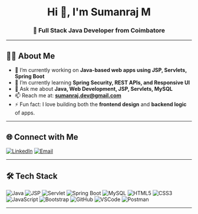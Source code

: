 <h1 align="center">Hi 👋, I'm Sumanraj M</h1>
<h3 align="center">🚀 Full Stack Java Developer from Coimbatore</h3>

---

## 👨‍💻 About Me

- 🔭 I’m currently working on **Java-based web apps using JSP, Servlets, Spring Boot**
- 🌱 I’m currently learning **Spring Security, REST APIs, and Responsive UI**
- 💬 Ask me about **Java, Web Development, JSP, Servlets, MySQL**
- 📫 Reach me at: **sumanraj.dev@gmail.com**
- ⚡ Fun fact: I love building both the **frontend design** and **backend logic** of apps.

---

## 🌐 Connect with Me
[![LinkedIn](https://img.shields.io/badge/LinkedIn-blue?logo=linkedin&style=for-the-badge)](https://linkedin.com/in/YOUR-LINK-HERE)
[![Email](https://img.shields.io/badge/Gmail-D14836?logo=gmail&logoColor=white&style=for-the-badge)](mailto:sumanrajmugunthan@gmail.com)

---

## 🛠 Tech Stack

![Java](https://img.shields.io/badge/Java-ED8B00?style=for-the-badge&logo=java&logoColor=white)
![JSP](https://img.shields.io/badge/JSP-%23323330.svg?style=for-the-badge&logo=java&logoColor=%23F7DF1E)
![Servlet](https://img.shields.io/badge/Servlets-007396?style=for-the-badge&logo=java)
![Spring Boot](https://img.shields.io/badge/Spring_Boot-6DB33F?style=for-the-badge&logo=spring-boot&logoColor=white)
![MySQL](https://img.shields.io/badge/MySQL-%2300f.svg?style=for-the-badge&logo=mysql&logoColor=white)
![HTML5](https://img.shields.io/badge/HTML5-e34f26?style=for-the-badge&logo=html5&logoColor=white)
![CSS3](https://img.shields.io/badge/CSS3-264de4?style=for-the-badge&logo=css3&logoColor=white)
![JavaScript](https://img.shields.io/badge/JavaScript-%23F7DF1E.svg?style=for-the-badge&logo=javascript&logoColor=black)
![Bootstrap](https://img.shields.io/badge/Bootstrap-7952B3?style=for-the-badge&logo=bootstrap&logoColor=white)
![GitHub](https://img.shields.io/badge/GitHub-181717?style=for-the-badge&logo=github)
![VSCode](https://img.shields.io/badge/VS%20Code-007ACC?style=for-the-badge&logo=visual-studio-code&logoColor=white)
![Postman](https://img.shields.io/badge/Postman-FF6C37?style=for-the-badge&logo=postman&logoColor=white)

---
